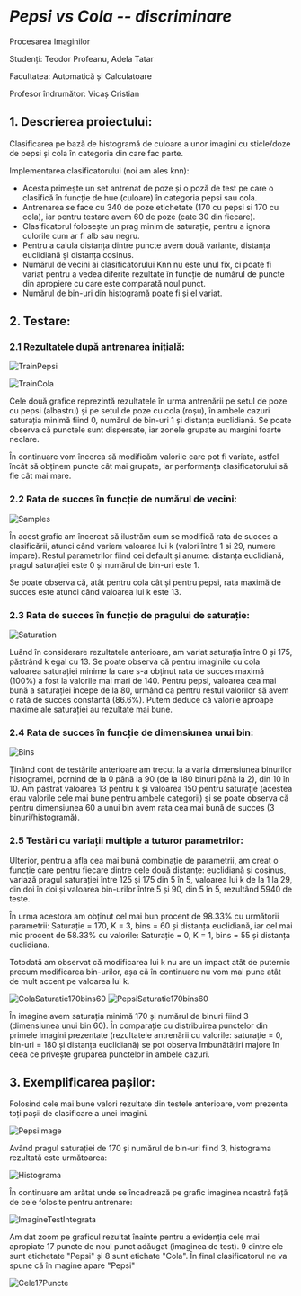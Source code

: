 # **_Pepsi vs Cola -- discriminare_**
Procesarea Imaginilor

Studenți: Teodor Profeanu, Adela Tatar

Facultatea: Automatică și Calculatoare

Profesor îndrumător: Vicaș Cristian


## 1. Descrierea proiectului:
Clasificarea pe bază de histogramă de culoare a unor imagini cu sticle/doze de pepsi și cola în categoria din care fac parte. 

Implementarea clasificatorului (noi am ales knn): 
- Acesta primește un set antrenat de poze și o poză de test pe care o clasifică în funcție de hue (culoare) în categoria pepsi sau cola. 
- Antrenarea se face cu 340 de poze etichetate (170 cu pepsi si 170 cu cola), iar pentru testare avem 60 de poze (cate 30 din fiecare).
- Clasificatorul folosește un prag minim de saturație, pentru a ignora culorile cum ar fi alb sau negru.
- Pentru a calula distanța dintre puncte avem două variante, distanța euclidiană și distanța cosinus. 
- Numărul de vecini ai clasificatorului Knn nu este unul fix, ci poate fi variat pentru a vedea diferite rezultate în funcție de numărul de puncte din apropiere cu care este comparată noul punct. 
- Numărul de bin-uri din histogramă poate fi și el variat.

## 2. Testare:
### 2.1 Rezultatele după antrenarea inițială: 

![TrainPepsi](https://github.com/teodor-profeanu/Coke-Pepsi-Discrimination/blob/main/graphs/TrainPepsi.jpeg?raw=true)

![TrainCola](https://github.com/teodor-profeanu/Coke-Pepsi-Discrimination/blob/main/graphs/TrainCola.jpeg?raw=true)

Cele două grafice reprezintă rezultatele în urma antrenării pe setul de poze cu pepsi (albastru) și pe setul de poze cu cola (roșu), în ambele cazuri saturația minimă fiind 0, numărul de bin-uri 1 și distanța euclidiană. Se poate observa că punctele sunt dispersate, iar zonele grupate au margini foarte neclare.

În continuare vom încerca să modificăm valorile care pot fi variate, astfel încât să obținem puncte cât mai grupate, iar performanța clasificatorului să fie cât mai mare.  

### 2.2 Rata de succes în funcție de numărul de vecini: 

![Samples](https://github.com/teodor-profeanu/Coke-Pepsi-Discrimination/blob/main/graphs/VariationNoSamples.jpeg?raw=true)

În acest grafic am încercat să ilustrăm cum se modifică rata de succes a clasificării, atunci când variem valoarea lui k (valori între 1 si 29, numere impare). Restul parametrilor fiind cei default și anume: distanța euclidiană, pragul saturației este 0 și numărul de bin-uri este 1. 

Se poate observa că, atât pentru cola cât și pentru pepsi, rata maximă de succes este atunci când valoarea lui k este 13. 

### 2.3 Rata de succes în funcție de pragului de saturație: 

![Saturation](https://github.com/teodor-profeanu/Coke-Pepsi-Discrimination/blob/main/graphs/VariationSaturation.jpeg?raw=true)

Luând în considerare rezultatele anterioare, am variat saturația între 0 și 175, păstrând k egal cu 13. Se poate observa că pentru imaginile cu cola valoarea saturației minime la care s-a obținut rata de succes maximă (100%) a fost la valorile mai mari de 140. Pentru pepsi, valoarea cea mai bună a saturației începe de la 80, urmând ca pentru restul valorilor să avem o rată de succes constantă (86.6%). Putem deduce că valorile aproape maxime ale saturației au rezultate mai bune.

### 2.4 Rata de succes în funcție de dimensiunea unui bin: 

![Bins](https://github.com/teodor-profeanu/Coke-Pepsi-Discrimination/blob/main/graphs/VariationBins.jpeg?raw=true)

Ținând cont de testările anterioare am trecut la a varia dimensiunea binurilor histogramei, pornind de la 0 până la 90 (de la 180 binuri până la 2), din 10 în 10. Am păstrat valoarea 13 pentru k și valoarea 150 pentru saturație (acestea erau valorile cele mai bune pentru ambele categorii) și se poate observa că pentru dimensiunea 60 a unui bin avem rata cea mai bună de succes (3 binuri/histogramă). 

### 2.5 Testări cu variații multiple a tuturor parametrilor: 

Ulterior, pentru a afla cea mai bună combinație de parametrii, am creat o funcție care pentru fiecare dintre cele două distanțe: euclidiană și cosinus, variază pragul saturației între 125 și 175 din 5 în 5, valoarea lui k de la 1 la 29, din doi în doi și valoarea bin-urilor între 5 și 90, din 5 în 5, rezultând 5940 de teste. 

În urma acestora am obținut cel mai bun procent de 98.33% cu următorii parametrii: Saturație = 170, K = 3, bins = 60 și distanța euclidiană, iar cel mai mic procent de 58.33% cu valorile: Saturație = 0, K = 1, bins = 55 și distanța euclidiana.

Totodată am observat că modificarea lui k nu are un impact atât de puternic precum modificarea bin-urilor, așa că în continuare nu vom mai pune atât de mult accent pe valoarea lui k. 

![ColaSaturatie170bins60](https://github.com/teodor-profeanu/Coke-Pepsi-Discrimination/blob/main/graphs/ColaSaturatie170bins60.jpeg?raw=true)
![PepsiSaturatie170bins60](https://github.com/teodor-profeanu/Coke-Pepsi-Discrimination/blob/main/graphs/PepsiSaturatie170bins60.jpeg?raw=true)

În imagine avem saturația minimă 170 și numărul de binuri fiind 3 (dimensiunea unui bin 60). În comparație cu distribuirea punctelor din primele imagini prezentate (rezultatele antrenării cu valorile: saturație = 0, bin-uri = 180 și distanța euclidiană) se pot observa îmbunătățiri majore în ceea ce privește gruparea punctelor în ambele cazuri.

## 3. Exemplificarea pașilor:

Folosind cele mai bune valori rezultate din testele anterioare, vom prezenta toți pașii de clasificare a unei imagini. 

![PepsiImage](https://github.com/teodor-profeanu/Coke-Pepsi-Discrimination/blob/main/graphs/PepsiImage.jpeg?raw=true)

Având pragul saturației de 170 și numărul de bin-uri fiind 3, histograma rezultată este următoarea:

![Histograma](https://github.com/teodor-profeanu/Coke-Pepsi-Discrimination/blob/main/graphs/Histograma.jpeg?raw=true)

În continuare am arătat unde se încadrează pe grafic imaginea noastră față de cele folosite pentru antrenare:

![ImagineTestIntegrata](https://github.com/teodor-profeanu/Coke-Pepsi-Discrimination/blob/main/graphs/ImagineTestIntegrata.jpeg?raw=true)

Am dat zoom pe graficul rezultat înainte pentru a evidenția cele mai apropiate 17 puncte de noul punct adăugat (imaginea de test). 9 dintre ele sunt etichetate "Pepsi" și 8 sunt etichate "Cola". În final clasificatorul ne va spune că în magine apare "Pepsi"

![Cele17Puncte](https://github.com/teodor-profeanu/Coke-Pepsi-Discrimination/blob/main/graphs/Cele17Puncte.jpeg?raw=true)

